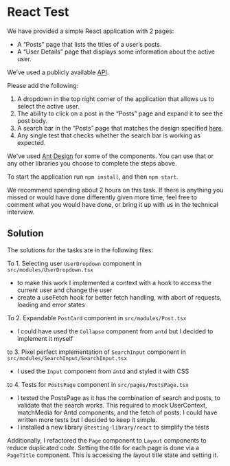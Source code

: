 # React Test

We have provided a simple React application with 2 pages:

- A “Posts” page that lists the titles of a user’s posts.
- A “User Details” page that displays some information about the active user.

We’ve used a publicly available [API](https://jsonplaceholder.typicode.com/).

Please add the following:

1. A dropdown in the top right corner of the application that allows us to select the active user.
2. The ability to click on a post in the “Posts” page and expand it to see the post body.
3. A search bar in the “Posts” page that matches the design specified [here](https://www.figma.com/design/4Lhm0Oj7EXsKzXvp7OIDEB/search-bar?node-id=0-1&t=GjAOQlc4I8XLUAQf-1).
4. Any single test that checks whether the search bar is working as expected.

We've used [Ant Design](https://ant.design/) for some of the components. You can use that or any other libraries you choose to complete the steps above.

To start the application run `npm install`, and then `npm start`.

We recommend spending about 2 hours on this task. If there is anything you missed or would have done differently given more time, feel free to comment what you would have done, or bring it up with us in the technical interview.

## Solution

The solutions for the tasks are in the following files:

To 1. Selecting user `UserDropdown` component in `src/modules/UserDropdown.tsx`

- to make this work I implemented a context with a hook to access the current user and change the user
- create a useFetch hook for better fetch handling, with abort of requests, loading and error states

To 2. Expandable `PostCard` component in `src/modules/Post.tsx`

- I could have used the `Collapse` component from `antd` but I decided to implement it myself

to 3. Pixel perfect implementation of `SearchInput` component in `src/modules/SearchInput/SearchInput.tsx`

- I used the `Input` component from `antd` and styled it with CSS

to 4. Tests for `PostsPage` component in `src/pages/PostsPage.tsx`

- I tested the PostsPage as it has the combination of search and posts, to validate that the search works. This required to mock UserContext, matchMedia for Antd components, and the fetch of posts. I could have written more tests but I decided to keep it simple.
- I installed a new library `@testing-library/react` to simplify the tests

Additionally, I refactored the `Page` component to `Layout` components to reduce duplicated code. Setting the title for each page is done via a `PageTitle` component. This is accessing the layout title state and setting it.
